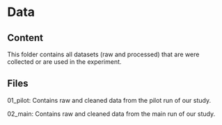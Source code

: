 # Data
## Content
This folder contains all datasets (raw and processed) that are were collected or are used in the experiment.
## Files
01_pilot: Contains raw and cleaned data from the pilot run of our study.

02_main: Contains raw and cleaned data from the main run of our study.
